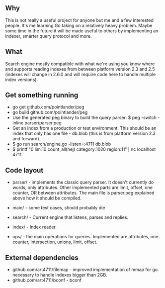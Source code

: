 ## Why ##
This is not really a useful project for anyone but me and a few
interested people. It's me learning Go taking on a relatively heavy
problem. Maybe some time in the future it will be made useful to
others by implementing an indexer, smarter query protocol and more.

## What ##
Search engine mostly compatible with what we're using you know where
and supports reading indexes from between platform version 2.3 and 2.5
(indexes will change in 2.6.0 and will require code here to handle
multiple index versions).

## Get something running ##
 - go get github.com/pointlander/peg
 - go build github.com/pointlander/peg
 - Use the generated peg binary to build the query parser:
   $ peg -switch -inline parser/parser.peg
 - Get an index from a production or test environment. This should be
   an index that only has one file - db.blob (this is from platform
   version 2.3 and forward).
 - $ go run search/engine.go -listen=:4711 db.blob
 - $ printf "0 lim:10 count_all(hej) category:1020 region:11" | nc localhost 4711
 

## Code layout ##

* parser/ - implements the classic query parser. It doesn't currently do
  words, only attributes. Other implemented parts are limit, offset, one
  counter, OR between attributes. The main file is parser.peg explained
  above how it should be compiled.

* main/ - some test cases, should probably die

* search/ - Current engine that listens, parses and replies.

* index/ - Index reader.

* ops/ - the main operations for queries. Implemented are attributes, one
  counter, intersection, unions, limit, offset.

## External dependencies ##
 - github.com/art4711/filemap - improved implementation of mmap for go.
   necessary to handle indexes bigger than 2GB.
 - github.com/art4711/bconf - bconf
